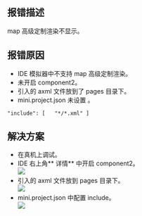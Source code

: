 ## 报错描述
map 高级定制渲染不显示。

## 报错原因

- IDE 模拟器中不支持 map 高级定制渲染。
- 未开启 component2。
- 引入的 axml 文件放到了 pages 目录下。
- mini.project.json 未设置 。
```
"include": [   "*/*.xml" ]
```

## 解决方案

- 在真机上调试。
- IDE 右上角** 详情** 中开启 component2。<br />![](https://gw.alipayobjects.com/zos/sptworksff_prod/190001a3-2c34-4196-a64a-4a1c33be03d7.png#align=left&display=inline&height=587&margin=%5Bobject%20Object%5D&originHeight=587&originWidth=1570&status=done&style=none&width=1570)
- 引入的 axml 文件放到 pages 目录下。<br />![](https://gw.alipayobjects.com/zos/sptworksff_prod/ec640de7-8882-41c0-8d59-11de305c748c.png#align=left&display=inline&height=678&margin=%5Bobject%20Object%5D&originHeight=678&originWidth=899&status=done&style=none&width=899)
- mini.project.json 中配置 include。<br />![](https://gw.alipayobjects.com/zos/sptworksff_prod/37668a7a-24ba-4fb5-80fc-9df36dda794a.png#align=left&display=inline&height=465&margin=%5Bobject%20Object%5D&originHeight=465&originWidth=739&status=done&style=none&width=739)

 <br /> 
